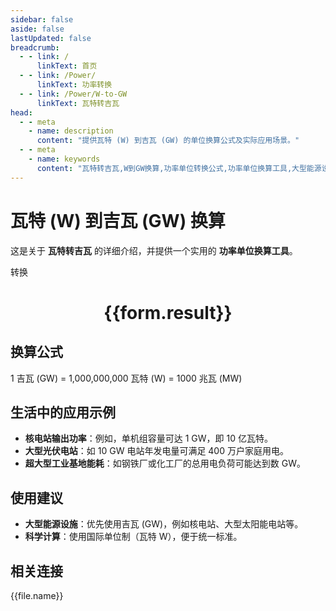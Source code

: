 ```yaml
---
sidebar: false
aside: false
lastUpdated: false
breadcrumb:
  - - link: /
      linkText: 首页
  - - link: /Power/
      linkText: 功率转换
  - - link: /Power/W-to-GW
      linkText: 瓦特转吉瓦
head:
  - - meta
    - name: description
      content: "提供瓦特 (W) 到吉瓦 (GW) 的单位换算公式及实际应用场景。"
  - - meta
    - name: keywords
      content: "瓦特转吉瓦,W到GW换算,功率单位转换公式,功率单位换算工具,大型能源设施功率单位"
---
```

# 瓦特 (W) 到吉瓦 (GW) 换算

这是关于 **瓦特转吉瓦** 的详细介绍，并提供一个实用的 **功率单位换算工具**。

<script setup>
import { onMounted,reactive,inject ,ref  } from 'vue'
import { NButton,NForm ,NFormItem,NInput,NInputNumber,NSelect,NCard,useMessage ,NGrid ,NGi } from 'naive-ui'
import { defineClientComponent } from 'vitepress'
import { Power } from '../../files';
const convert = inject('convert')
const options =  [
  { "label": "瓦特 (W)","value": "W" },
  { "label": "吉瓦 (GW)","value": "GW" }
];
const formRef = ref(null);
const rules = {
  number:{
    required: true,
    type: 'number',
    trigger: "blur"
  },
  to:{
    required: true,
    trigger: "select"
  },
  from:{
    required: true,
    trigger: "select"
  }
}
const form = reactive({
  number:null,
  to:'',
  from:'',
  result:'',
  title:'瓦特转吉瓦',
})
const convertHandler = (e) => {
   e.preventDefault();
  formRef.value?.validate((errors)=>{
    if (!errors) {
      form.result = `${form.number}${form.from} = ${convert(form.number).from(form.from).to(form.to)}${form.to}`
    }
  })
}
</script>

<n-form size="large" :model="form" ref='formRef' :rules="rules">
  <n-form-item label="数值"  path="number">
    <n-input-number size="large" style="width:100%" :min="0" v-model:value="form.number"   placeholder="请输入要转换的数值" />
  </n-form-item>
  <n-form-item label="从" path="from">
    <n-select  size="large" :options="options" v-model:value="form.from" placeholder="请选择原始单位" />
  </n-form-item>
  <n-form-item label="到" path="to">
    <n-select  size="large" :options="options" v-model:value="form.to" placeholder="请选择转换单位" />
  </n-form-item>
  <n-form-item>
    <n-button type="primary" style="width:100%" @click="convertHandler">转换</n-button>
  </n-form-item>
</n-form>
<n-card  embedded :bordered="false" hoverable>
  <div  style="text-align:center">
    <h1>{{form.result}}</h1>
  </div>
</n-card>

## 换算公式

1 吉瓦 (GW) = 1,000,000,000 瓦特 (W) = 1000 兆瓦 (MW)

## 生活中的应用示例

- **核电站输出功率**：例如，单机组容量可达 1 GW，即 10 亿瓦特。
- **大型光伏电站**：如 10 GW 电站年发电量可满足 400 万户家庭用电。
- **超大型工业基地能耗**：如钢铁厂或化工厂的总用电负荷可能达到数 GW。

## 使用建议

- **大型能源设施**：优先使用吉瓦 (GW)，例如核电站、大型太阳能电站等。
- **科学计算**：使用国际单位制（瓦特 W），便于统一标准。

## 相关连接
<n-grid x-gap="12" :cols="3">
  <n-gi v-for="(file,index) in Power" :key="index">
    <n-button
      text
      tag="a"
      :href="file.path"
      type="primary"
    >
      {{file.name}}
    </n-button>
  </n-gi>
</n-grid>